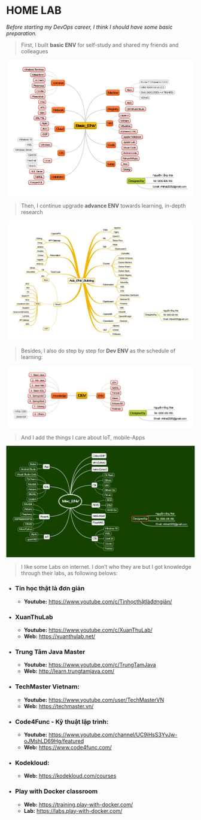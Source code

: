 # HOME LAB
*Before starting my DevOps career, I think I should have some basic preparation.*
> First, I built **basic ENV** for self-study and shared my friends and colleagues

![basic ENV](BaseENVBuilding.jpg)
> Then, I continue upgrade **advance ENV** towards learning, in-depth research

![advance ENV](AdvENVBuilding.jpg)
> Besides, I also do step by step for **Dev ENV** as the schedule of learning:

![Dev ENV](DevENVBuilding.jpg)
> And I add the things I care about IoT, mobile-Apps

![IoT mobile Apps](MiscENVBuilding.jpg)

> I like some Labs on internet. I don’t who they are but I got knowledge through their labs, as following belows:

*	### Tin học thật là đơn giản
    *	**Youtube:** <https://www.youtube.com/c/Tinhọcthậtlàđơngiản/>
*	### XuanThuLab
    *	**Youtube:** <https://www.youtube.com/c/XuanThuLab/>
    *	**Web:** <https://xuanthulab.net/>
*	### Trung Tâm Java Master
    *	**Youtube:** <https://www.youtube.com/c/TrungTamJava>
    *	**Web:** <http://learn.trungtamjava.com/>
*	### TechMaster Vietnam:
    *	**Youtube:** <https://www.youtube.com/user/TechMasterVN>
    *	**Web:** <https://techmaster.vn/>
*	### Code4Func - Kỹ thuật lập trình:
    *	**Youtube:** <https://www.youtube.com/channel/UC9iHsS3YvJw-oJMshLD69Hg/featured>
    *	**Web:** <https://www.code4func.com/> 
*	### Kodekloud:
    *	**Web:** <https://kodekloud.com/courses>
*	### Play with Docker classroom
    *	**Web:** <https://training.play-with-docker.com/>
    *	**Lab:** <https://labs.play-with-docker.com/>